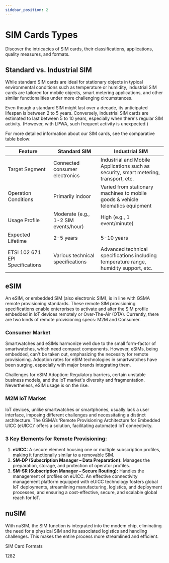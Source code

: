 ```yaml
---
sidebar_position: 2
---
```


# SIM Cards Types

Discover the intricacies of SIM cards, their classifications, applications, quality measures, and formats.

## Standard vs. Industrial SIM

While standard SIM cards are ideal for stationary objects in typical environmental conditions such as temperature or humidity, industrial SIM cards are tailored for mobile objects, smart metering applications, and other similar functionalities under more challenging circumstances.

Even though a standard SIM might last over a decade, its anticipated lifespan is between 2 to 5 years. Conversely, industrial SIM cards are estimated to last between 5 to 10 years, especially when there's regular SIM activity. (However, with LPWA, such frequent activity is unexpected.)

For more detailed information about our SIM cards, see the comparative table below:

| Feature     | Standard SIM |  Industrial SIM  |
| ----------- | ----------- |  ----------- |
| Target Segment     |  Connected consumer electronics      |   Industrial and Mobile Applications such as security, smart metering, transport, etc.      |
| Operation Conditions      |   Primarily indoor     |   Varied from stationary machines to mobile goods & vehicle telematics equipment      |
| Usage Profile     |   Moderate (e.g., 1-2 SIM events/hour)     |  High (e.g., 1 event/minute)       |
| Expected Lifetime    |   2-5 years     |   5-10 years      |
| ETSI 102 671 EPI Specifications     |   Various technical specifications     |  Advanced technical specifications including temperature range, humidity support, etc.       |


## eSIM

An eSIM, or embedded SIM (also electronic SIM), is in line with GSMA remote provisioning standards. These remote SIM provisioning specifications enable enterprises to activate and alter the SIM profile embedded in IoT devices remotely or Over-The-Air (OTA). Currently, there are two kinds of remote provisioning specs: M2M and Consumer.

### Consumer Market

Smartwatches and eSIMs harmonize well due to the small form-factor of smartwatches, which need compact components. However, eSIMs, being embedded, can't be taken out, emphasizing the necessity for remote provisioning. Adoption rates for eSIM technologies in smartwatches have been surging, especially with major brands integrating them.

Challenges for eSIM Adoption: Regulatory barriers, certain unstable business models, and the IoT market's diversity and fragmentation. Nevertheless, eSIM usage is on the rise.

### M2M IoT Market

IoT devices, unlike smartwatches or smartphones, usually lack a user interface, imposing different challenges and necessitating a distinct architecture. The GSMA’s ‘Remote Provisioning Architecture for Embedded UICC (eUICC)’ offers a solution, facilitating automated IoT connectivity.

### 3 Key Elements for Remote Provisioning:

1. **eUICC:** A secure element housing one or multiple subscription profiles, making it functionally similar to a removable SIM.
2. **SM-DP (Subscription Manager – Data Preparation):** Manages the preparation, storage, and protection of operator profiles.
3. **SM-SR (Subscription Manager – Secure Routing):** Handles the management of profiles on eUICC.
An effective connectivity management platform equipped with eUICC technology fosters global IoT deployments, streamlining manufacturing, logistics, and deployment processes, and ensuring a cost-effective, secure, and scalable global reach for IoT.

## nuSIM

With nuSIM, the SIM function is integrated into the modem chip, eliminating the need for a physical SIM and its associated logistics and handling challenges. This makes the entire process more streamlined and efficient.

SIM Card Formats

1282
